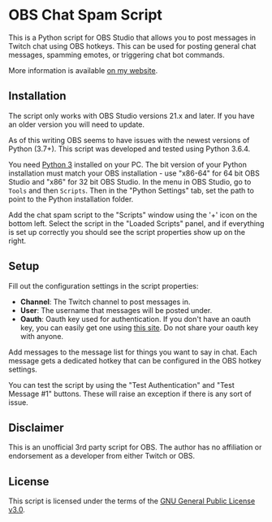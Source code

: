 # OBS Chat Spam Script
This is a Python script for OBS Studio that allows you to post messages in Twitch chat using OBS hotkeys. This can be used for posting general chat messages, spamming emotes, or triggering chat bot commands.

More information is available [on my website](http://www.partsnotincluded.com/programming/obs-studio-chat-hotkey/).

## Installation
The script only works with OBS Studio versions 21.x and later. If you have an older version you will need to update.

As of this writing OBS seems to have issues with the newest versions of Python (3.7+). This script was developed and tested using Python 3.6.4.

You need [Python 3](https://www.python.org/downloads/) installed on your PC. The bit version of your Python installation must match your OBS installation - use "x86-64" for 64 bit OBS Studio and "x86" for 32 bit OBS Studio. In the menu in OBS Studio, go to `Tools` and then `Scripts`. Then in the "Python Settings" tab, set the path to point to the Python installation folder.

Add the chat spam script to the "Scripts" window using the '+' icon on the bottom left. Select the script in the "Loaded Scripts" panel, and if everything is set up correctly you should see the script properties show up on the right.

## Setup
Fill out the configuration settings in the script properties:
* **Channel**: The Twitch channel to post messages in.
* **User**: The username that messages will be posted under.
* **Oauth**: Oauth key used for authentication. If you don't have an oauth key, you can easily get one using [this site](https://twitchapps.com/tmi/). Do not share your oauth key with anyone.

Add messages to the message list for things you want to say in chat. Each message gets a dedicated hotkey that can be configured in the OBS hotkey settings.

You can test the script by using the "Test Authentication" and "Test Message #1" buttons. These will raise an exception if there is any sort of issue.

## Disclaimer
This is an unofficial 3rd party script for OBS. The author has no affiliation or endorsement as a developer from either Twitch or OBS.

## License
This script is licensed under the terms of the [GNU General Public License v3.0](https://www.gnu.org/licenses/gpl-3.0.en.html).
